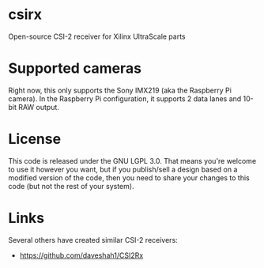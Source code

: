 # csirx
Open-source CSI-2 receiver for Xilinx UltraScale parts 


# Supported cameras
Right now, this only supports the Sony IMX219 (aka the Raspberry Pi camera).  In the Raspberry Pi configuration, it supports 2 data lanes and 10-bit RAW output.

# License
This code is released under the GNU LGPL 3.0.  That means you're welcome to use it however you want, but if you publish/sell a design based on a modified version of the code, then you need to share your changes to this code (but not the rest of your system).

# Links
Several others have created similar CSI-2 receivers:

* https://github.com/daveshah1/CSI2Rx

